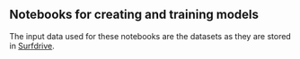 ## Notebooks for creating and training models

The input data used for these notebooks are the datasets as they are stored in [Surfdrive](https://surfdrive.surf.nl/files/index.php/apps/files/?dir=/Shared/datasets/stanford_sentiment_treebank_v2&fileid=9188788368).
